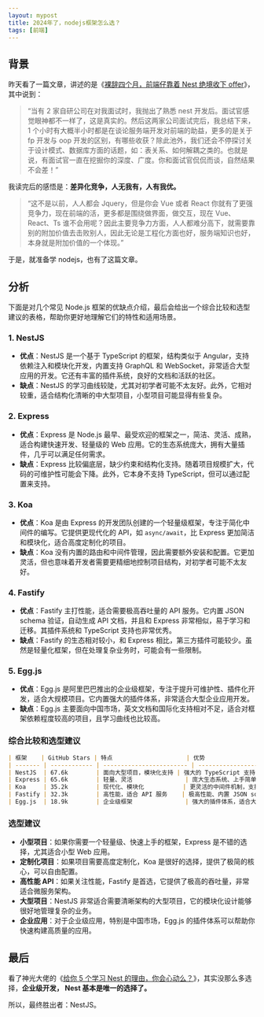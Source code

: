 ```yaml
---
layout: mypost
title: 2024年了，nodejs框架怎么选？
tags: [前端]
---
```


## 背景

昨天看了一篇文章，讲述的是《[裸辞四个月，前端仔靠着 Nest 绝境收下 offer](https://mp.weixin.qq.com/s/oa8yhCoR3IpKG2eGRhgJwQ)》，其中说到：

> “当有 2 家自研公司在对我面试时，我抛出了熟悉 nest 开发后。面试官感觉眼神都不一样了，这是真实的。然后这两家公司面试完后，我总结下来，1 个小时有大概半小时都是在谈论服务端开发对前端的助益，更多的是关于 fp 开发与 oop 开发的区别，有哪些收获？除此池外，我们还会不停探讨关于设计模式、数据库方面的话题，如：表关系、如何解耦之类的。也就是说，有面试官一直在挖掘你的深度、广度。你和面试官侃侃而谈，自然结果不会差！”

我读完后的感悟是：**差异化竞争，人无我有，人有我优。**

> “这不是以前，人人都会 Jquery，但是你会 Vue 或者 React 你就有了更强竞争力，现在前端的活，更多都是围绕做界面，做交互，现在 Vue、React、Ts 谁不会用呢？因此主要竞争力方面，人人都难分高下，就需要靠别的附加价值去击败别人，因此无论是工程化方面也好，服务端知识也好，本身就是附加价值的一个体现。”

于是，就准备学 nodejs，也有了这篇文章。

## 分析

下面是对几个常见 Node.js 框架的优缺点介绍，最后会给出一个综合比较和选型建议的表格，帮助你更好地理解它们的特性和适用场景。

### 1. **NestJS**

- **优点**：NestJS 是一个基于 TypeScript 的框架，结构类似于 Angular，支持依赖注入和模块化开发，内置支持 GraphQL 和 WebSocket，非常适合大型应用的开发。它还有丰富的插件系统，良好的文档和活跃的社区。
- **缺点**：NestJS 的学习曲线较陡，尤其对初学者可能不太友好。此外，它相对较重，适合结构化清晰的中大型项目，小型项目可能显得有些复杂。

### 2. **Express**

- **优点**：Express 是 Node.js 最早、最受欢迎的框架之一，简洁、灵活、成熟，适合构建快速开发、轻量级的 Web 应用。它的生态系统庞大，拥有大量插件，几乎可以满足任何需求。
- **缺点**：Express 比较偏底层，缺少约束和结构化支持。随着项目规模扩大，代码的可维护性可能会下降。此外，它本身不支持 TypeScript，但可以通过配置来支持。

### 3. **Koa**

- **优点**：Koa 是由 Express 的开发团队创建的一个轻量级框架，专注于简化中间件的编写。它提供更现代化的 API，如 `async/await`，比 Express 更加简洁和模块化，适合高度定制化的项目。
- **缺点**：Koa 没有内置的路由和中间件管理，因此需要额外安装和配置。它更加灵活，但也意味着开发者需要更精细地控制项目结构，对初学者可能不太友好。

### 4. **Fastify**

- **优点**：Fastify 主打性能，适合需要极高吞吐量的 API 服务。它内置 JSON schema 验证，自动生成 API 文档，并且和 Express 非常相似，易于学习和迁移。其插件系统和 TypeScript 支持也非常优秀。
- **缺点**：Fastify 的生态相对较小，和 Express 相比，第三方插件可能较少。虽然是轻量化框架，但在处理复杂业务时，可能会有一些限制。

### 5. **Egg.js**

- **优点**：Egg.js 是阿里巴巴推出的企业级框架，专注于提升可维护性、插件化开发，适合大规模项目。它内置强大的插件体系，非常适合大型企业应用开发。
- **缺点**：Egg.js 主要面向中国市场，英文文档和国际化支持相对不足，适合对框架依赖程度较高的项目，且学习曲线也比较高。

### 综合比较和选型建议

```markdown
| 框架    | GitHub Stars | 特点                     | 优势                                 | 劣势                         | 适用场景                     |
| ------- | ------------ | ------------------------ | ------------------------------------ | ---------------------------- | ---------------------------- |
| NestJS  | 67.6k        | 面向大型项目，模块化支持 | 强大的 TypeScript 支持、结构化清晰   | 学习曲线较高，对小项目有些重 | 大中型企业应用               |
| Express | 65.6k        | 轻量、灵活               | 庞大生态系统、上手简单               | 结构化差，项目变大后维护困难 | 轻量、快速开发               |
| Koa     | 35.2k        | 现代化、模块化           | 更灵活的中间件机制，支持 async/await | 缺少内置中间件，需要更多配置 | 定制化的应用                 |
| Fastify | 32.3k        | 高性能，适合 API 服务    | 极高性能、内置 JSON schema 支持      | 第三方生态相对较小           | 高吞吐量的 API 服务          |
| Egg.js  | 18.9k        | 企业级框架               | 强大的插件体系，适合大规模应用       | 学习曲线高，国际化支持不足   | 大型企业应用，特别在中国市场 |
```

### 选型建议

- **小型项目**：如果你需要一个轻量级、快速上手的框架，Express 是不错的选择，尤其适合小型 Web 应用。
- **定制化项目**：如果项目需要高度定制化，Koa 是很好的选择，提供了极简的核心，可以自由配置。
- **高性能 API**：如果关注性能，Fastify 是首选，它提供了极高的吞吐量，非常适合微服务架构。
- **大型项目**：NestJS 非常适合需要清晰架构的大型项目，它的模块化设计能够很好地管理复杂的业务。
- **企业应用**：对于企业级应用，特别是中国市场，Egg.js 的插件体系可以帮助你快速构建高质量的应用。

## 最后

看了神光大佬的《[给你 5 个学习 Nest 的理由，你会心动么？](https://juejin.cn/book/7226988578700525605/section/7238472356557570103)》，其实没那么多选择，**企业级开发， Nest 基本是唯一的选择了。**

所以，最终胜出者：NestJS。
